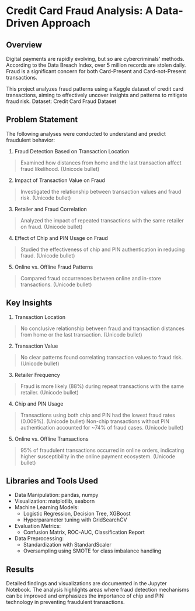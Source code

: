 # Credit Card Fraud Analysis: A Data-Driven Approach

## Overview
Digital payments are rapidly evolving, but so are cybercriminals' methods. According to the Data Breach Index, over 5 million records are stolen daily. Fraud is a significant concern for both Card-Present and Card-not-Present transactions.

This project analyzes fraud patterns using a Kaggle dataset of credit card transactions, aiming to effectively uncover insights and patterns to mitigate fraud risk.
Dataset: Credit Card Fraud Dataset

## Problem Statement
The following analyses were conducted to understand and predict fraudulent behavior:

1. Fraud Detection Based on Transaction Location
> Examined how distances from home and the last transaction affect fraud likelihood. (Unicode bullet)

2. Impact of Transaction Value on Fraud
>Investigated the relationship between transaction values and fraud risk. (Unicode bullet)

3. Retailer and Fraud Correlation
> Analyzed the impact of repeated transactions with the same retailer on fraud. (Unicode bullet)

4. Effect of Chip and PIN Usage on Fraud
> Studied the effectiveness of chip and PIN authentication in reducing fraud. (Unicode bullet)

5. Online vs. Offline Fraud Patterns
> Compared fraud occurrences between online and in-store transactions. (Unicode bullet)

## Key Insights
1. Transaction Location
> No conclusive relationship between fraud and transaction distances from home or the last transaction. (Unicode bullet)

2. Transaction Value
> No clear patterns found correlating transaction values to fraud risk. (Unicode bullet)

3. Retailer Frequency
> Fraud is more likely (88%) during repeat transactions with the same retailer. (Unicode bullet)

4. Chip and PIN Usage
> Transactions using both chip and PIN had the lowest fraud rates (0.009%). (Unicode bullet)
> Non-chip transactions without PIN authentication accounted for ~74% of fraud cases. (Unicode bullet)

5. Online vs. Offline Transactions
> 95% of fraudulent transactions occurred in online orders, indicating higher susceptibility in the online payment ecosystem. (Unicode bullet)

## Libraries and Tools Used
- Data Manipulation: pandas, numpy 
- Visualization: matplotlib, seaborn
- Machine Learning Models: 
  - Logistic Regression, Decision Tree, XGBoost
  - Hyperparameter tuning with GridSearchCV
- Evaluation Metrics:
  - Confusion Matrix, ROC-AUC, Classification Report
- Data Preprocessing:
  - Standardization with StandardScaler
  - Oversampling using SMOTE for class imbalance handling

## Results
Detailed findings and visualizations are documented in the Jupyter Notebook. The analysis highlights areas where fraud detection mechanisms can be improved and emphasizes the importance of chip and PIN technology in preventing fraudulent transactions.
